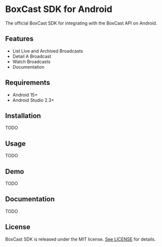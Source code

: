 # BoxCast SDK for Android

The official BoxCast SDK for integrating with the BoxCast API on Android.

## Features

- List Live and Archived Broadcasts
- Detail A Broadcast
- Watch Broadcasts
- Documentation

## Requirements

- Android 15+
- Android Studio 2.3+

## Installation

TODO

## Usage

TODO

## Demo

TODO

## Documentation

TODO

## License

BoxCast SDK is released under the MIT license. [See LICENSE](https://github.com/boxcast/boxcast-sdk-android/blob/master/LICENSE) for details.